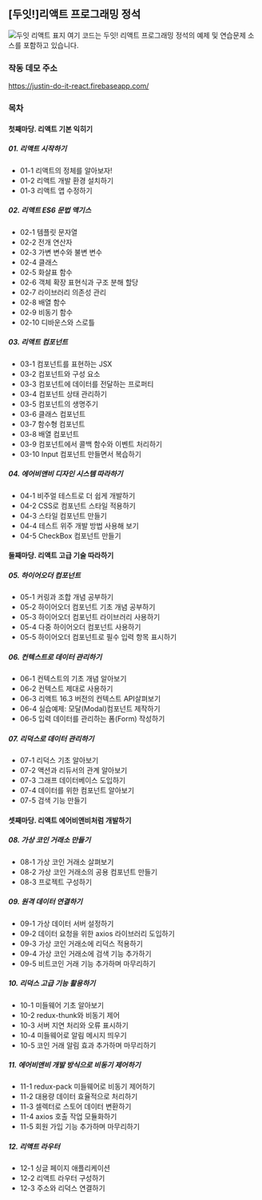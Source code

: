 ## [두잇!]리액트 프로그래밍 정석

![두잇 리액트 표지](https://raw.githubusercontent.com/justinpark/justin-do-it-react/master/do-it-react-cover.jpeg?size=300)
여기 코드는 두잇! 리액트 프로그래밍 정석의 예제 및 연습문제 소스를 포함하고 있습니다.

### 작동 데모 주소

https://justin-do-it-react.firebaseapp.com/

### 목차

#### 첫째마당. 리액트 기본 익히기

##### 01. 리액트 시작하기

- 01-1 리액트의 정체를 알아보자!
- 01-2 리액트 개발 환경 설치하기
- 01-3 리액트 앱 수정하기

##### 02. 리액트 ES6 문법 액기스

- 02-1 템플릿 문자열
- 02-2 전개 연산자
- 02-3 가변 변수와 불변 변수
- 02-4 클래스
- 02-5 화살표 함수
- 02-6 객체 확장 표현식과 구조 분해 할당
- 02-7 라이브러리 의존성 관리
- 02-8 배열 함수
- 02-9 비동기 함수
- 02-10 디바운스와 스로틀

##### 03. 리액트 컴포넌트

- 03-1 컴포넌트를 표현하는 JSX
- 03-2 컴포넌트와 구성 요소
- 03-3 컴포넌트에 데이터를 전달하는 프로퍼티
- 03-4 컴포넌트 상태 관리하기
- 03-5 컴포넌트의 생명주기
- 03-6 클래스 컴포넌트
- 03-7 함수형 컴포넌트
- 03-8 배열 컴포넌트
- 03-9 컴포넌트에서 콜백 함수와 이벤트 처리하기
- 03-10 Input 컴포넌트 만들면서 복습하기

##### 04. 에어비앤비 디자인 시스템 따라하기

- 04-1 비주얼 테스트로 더 쉽게 개발하기
- 04-2 CSS로 컴포넌트 스타일 적용하기
- 04-3 스타일 컴포넌트 만들기
- 04-4 테스트 위주 개발 방법 사용해 보기
- 04-5 CheckBox 컴포넌트 만들기

#### 둘째마당. 리액트 고급 기술 따라하기

##### 05. 하이어오더 컴포넌트

- 05-1 커링과 조합 개념 공부하기
- 05-2 하이어오더 컴포넌트 기초 개념 공부하기
- 05-3 하이어오더 컴포넌트 라이브러리 사용하기
- 05-4 다중 하이어오더 컴포넌트 사용하기
- 05-5 하이어오더 컴포넌트로 필수 입력 항목 표시하기

##### 06. 컨텍스트로 데이터 관리하기

- 06-1 컨텍스트의 기초 개념 알아보기
- 06-2 컨텍스트 제대로 사용하기
- 06-3 리액트 16.3 버전의 컨텍스트 API살펴보기
- 06-4 실습예제: 모달(Modal)컴포넌트 제작하기
- 06-5 입력 데이터를 관리하는 폼(Form) 작성하기

##### 07. 리덕스로 데이터 관리하기

- 07-1 리덕스 기초 알아보기
- 07-2 액션과 리듀서의 관계 알아보기
- 07-3 그래프 데이터베이스 도입하기
- 07-4 데이터를 위한 컴포넌트 알아보기
- 07-5 검색 기능 만들기

#### 셋째마당. 리액트 에어비앤비처럼 개발하기

##### 08. 가상 코인 거래소 만들기

- 08-1 가상 코인 거래소 살펴보기
- 08-2 가상 코인 거래소의 공용 컴포넌트 만들기
- 08-3 프로젝트 구성하기

##### 09. 원격 데이터 연결하기

- 09-1 가상 데이터 서버 설정하기
- 09-2 데이터 요청을 위한 axios 라이브러리 도입하기
- 09-3 가상 코인 거래소에 리덕스 적용하기
- 09-4 가상 코인 거래소에 검색 기능 추가하기
- 09-5 비트코인 거래 기능 추가하며 마무리하기

##### 10. 리덕스 고급 기능 활용하기

- 10-1 미들웨어 기초 알아보기
- 10-2 redux-thunk와 비동기 제어
- 10-3 서버 지연 처리와 오류 표시하기
- 10-4 미들웨어로 알림 메시지 띄우기
- 10-5 코인 거래 알림 효과 추가하며 마무리하기

##### 11. 에어비앤비 개발 방식으로 비동기 제어하기

- 11-1 redux-pack 미들웨어로 비동기 제어하기
- 11-2 대용량 데이터 효율적으로 처리하기
- 11-3 셀렉터로 스토어 데이터 변환하기
- 11-4 axios 호출 작업 모듈화하기
- 11-5 회원 가입 기능 추가하며 마무리하기

##### 12. 리액트 라우터

- 12-1 싱글 페이지 애플리케이션
- 12-2 리액트 라우터 구성하기
- 12-3 주소와 리덕스 연결하기
